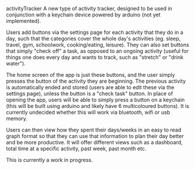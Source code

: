 activityTracker
A new type of activity tracker, designed to be used in conjunction with a keychain device powered by arduino (not yet implemented).

Users add buttons via the settings page for each activity that they do in a day, such that the categories cover the whole day's activities (eg. sleep, travel, gym, schoolwork, cooking/eating, leisure). They can also set buttons that simply "check off" a task, as opposed to an ongoing activity (useful for things one does every day and wants to track, such as "stretch" or "drink water").

The home screen of the app is just these buttons, and the user simply presses the button of the activity they are beginning. The previous activity is automatically ended and stored (users are able to edit these via the settings page), unless the button is a "check task" button. In place of opening the app, users will be able to simply press a button on a keychain (this will be built using arduino and likely have 6 multicoloured buttons). It is currently undecided whether this will work via bluetooth, wifi or usb memory.

Users can then view how they spent their days/weeks in an easy to read graph format so that they can use that information to plan their day better and be more productive. It will offer different views such as a dashboard, total time at a specific activity, past week, past month etc.

This is currently a work in progress. 
